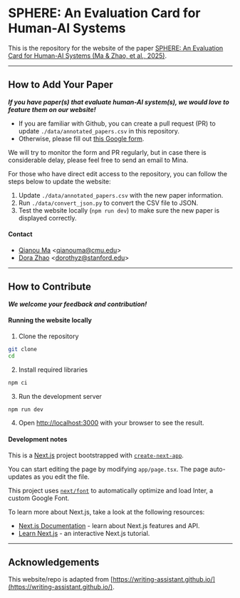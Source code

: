 # SPHERE: An Evaluation Card for Human-AI Systems

This is the repository for the website of the paper [SPHERE: An Evaluation Card for Human-AI Systems
 (Ma & Zhao, et al., 2025)](). 

---

## How to Add Your Paper

***If you have paper(s) that evaluate human-AI system(s), we would love to feature them on our website!***

* If you are familiar with Github, you can create a pull request (PR) to update `./data/annotated_papers.csv` in this repository.
* Otherwise, please fill out [this Google form]().


We will try to monitor the form and PR regularly, but in case there is considerable delay, please feel free to send an email to Mina.

For those who have direct edit access to the repository, you can follow the steps below to update the website:
1. Update `./data/annotated_papers.csv` with the new paper information.
2. Run `./data/convert_json.py` to convert the CSV file to JSON.
3. Test the website locally (`npm run dev`) to make sure the new paper is displayed correctly.

#### Contact

* [Qianou Ma](https://qianouma.com/) \<qianouma@cmu.edu\>
* [Dora Zhao](https://dorazhao99.github.io/) \<dorothyz@stanford.edu\>

---

## How to Contribute

***We welcome your feedback and contribution!***

#### Running the website locally

1. Clone the repository

```bash
git clone 
cd 
```

2. Install required libraries

```bash
npm ci
```

3. Run the development server

```bash
npm run dev
```

4. Open [http://localhost:3000](http://localhost:3000) with your browser to see the result.

#### Development notes

This is a [Next.js](https://nextjs.org/) project bootstrapped with [`create-next-app`](https://github.com/vercel/next.js/tree/canary/packages/create-next-app).

You can start editing the page by modifying `app/page.tsx`. The page auto-updates as you edit the file.

This project uses [`next/font`](https://nextjs.org/docs/basic-features/font-optimization) to automatically optimize and load Inter, a custom Google Font.

To learn more about Next.js, take a look at the following resources:

- [Next.js Documentation](https://nextjs.org/docs) - learn about Next.js features and API.
- [Learn Next.js](https://nextjs.org/learn) - an interactive Next.js tutorial.

---

## Acknowledgements

This website/repo is adapted from [https://writing-assistant.github.io/](https://writing-assistant.github.io/).